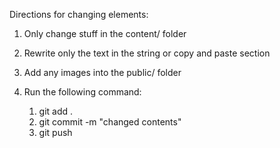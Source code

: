 Directions for changing elements:

1. Only change stuff in the content/ folder

2. Rewrite only the text in the string or copy and paste section

3. Add any images into the public/ folder

4. Run the following command:
   1. git add .
   2. git commit -m "changed contents"
   3. git push
